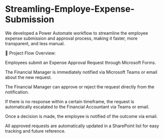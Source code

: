 # Streamling-Employe-Expense-Submission
We developed a Power Automate workflow to streamline the employee expense submission and approval process, making it faster, more transparent, and less manual.

🔹 Project Flow Overview:

Employees submit an Expense Approval Request through Microsoft Forms.

The Financial Manager is immediately notified via Microsoft Teams or email about the new request.

The Financial Manager can approve or reject the request directly from the notification.

If there is no response within a certain timeframe, the request is automatically escalated to the Financial Accountant via Teams or email.

Once a decision is made, the employee is notified of the outcome via email.

All approved requests are automatically updated in a SharePoint list for easy tracking and future reference.

